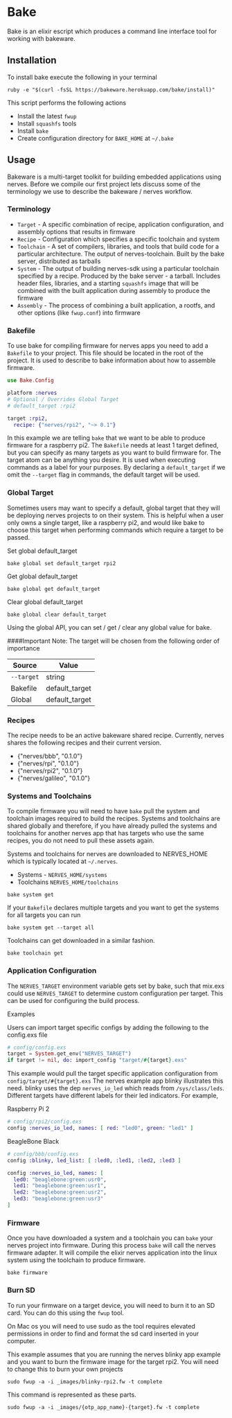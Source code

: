# Bake

Bake is an elixir escript which produces a command line interface tool for working with bakeware.

## Installation

To install bake execute the following in your terminal
```
ruby -e "$(curl -fsSL https://bakeware.herokuapp.com/bake/install)"
```

This script performs the following actions
* Install the latest `fwup`
* Install `squashfs` tools
* Install `bake`
* Create configuration directory for `BAKE_HOME` at `~/.bake`

## Usage

Bakeware is a multi-target toolkit for building embedded applications using nerves. Before we compile our first project lets discuss some of the terminology we use to describe the bakeware / nerves workflow.

### Terminology

* `Target` - A specific combination of recipe, application configuration, and assembly options that results in firmware
* `Recipe` - Configuration which specifies a specific toolchain and system
* `Toolchain` - A set of compilers, libraries, and tools that build code for a particular architecture. The output of nerves-toolchain. Built by the bake server, distributed as tarballs
* `System` - The output of building nerves-sdk using a particular toolchain specified by a recipe.   Produced by the bake server - a tarball.   Includes header files, libraries, and a starting `squashfs` image that will be combined with the built application during assembly to produce the firmware
* `Assembly` - The process of combining a built application, a rootfs, and other options (like `fwup.conf`) into firmware

### Bakefile

To use bake for compiling firmware for nerves apps you need to add a `Bakefile` to your project. This file should be located in the root of the project. It is used to describe to bake information about how to assemble firmware.

```elixir
use Bake.Config

platform :nerves
# Optional / Overrides Global Target
# default_target :rpi2

target :rpi2,
  recipe: {"nerves/rpi2", "~> 0.1"}
```

In this example we are telling `bake` that we want to be able to produce firmware for a raspberry pi2. The `Bakefile` needs at least 1 target defined, but you can specify as many targets as you want to build firmware for. The target atom can be anything you desire. It is used when executing commands as a label for your purposes. By declaring a `default_target` if we omit the `--target` flag in commands, the default target will be used.

### Global Target

Sometimes users may want to specify a default, global target that they will be deploying nerves projects to on their system. This is helpful when a user only owns a single target, like a raspberry pi2, and would like bake to choose this target when performing commands which require a target to be passed.

Set global default_target
```
bake global set default_target rpi2
```

Get global default_target
```
bake global get default_target
```

Clear global default_target
```
bake global clear default_target
```

Using the global API, you can set / get / clear any global value for bake.

####Important Note:
The target will be chosen from the following order of importance

| Source      | Value           |
| ------------|-----------------|
| `--target`  | string          |
| Bakefile    | default_target  |
| Global      | default_target  |

### Recipes
The recipe needs to be an active bakeware shared recipe.
Currently, nerves shares the following recipes and their current version.
* {"nerves/bbb", "0.1.0"}
* {"nerves/rpi", "0.1.0"}
* {"nerves/rpi2", "0.1.0"}
* {"nerves/galileo", "0.1.0"}

### Systems and Toolchains

To compile firmware you will need to have `bake` pull the system and toolchain images required to build the recipes. Systems and toolchains are shared globally and therefore, if you have already pulled the systems and toolchains for another nerves app that has targets who use the same recipes, you do not need to pull these assets again.

Systems and toolchains for nerves are downloaded to NERVES_HOME which is typically located at `~/.nerves`.
* Systems - `NERVES_HOME/systems`
* Toolchains `NERVES_HOME/toolchains`

```
bake system get
```

If your `Bakefile` declares multiple targets and you want to get the systems for all targets you can run
```
bake system get --target all
```

Toolchains can get downloaded in a similar fashion.
```
bake toolchain get
```

### Application Configuration

The `NERVES_TARGET` environment variable gets set by bake, such that mix.exs could use `NERVES_TARGET` to determine custom configuration per target.  This can be used for configuring the build process.  

Examples

Users can import target specific configs by adding the following to the config.exs file

```elixir
# config/config.exs
target = System.get_env("NERVES_TARGET")
if target != nil, do: import_config "target/#{target}.exs"
```
This example would pull the target specific application configuration from `config/target/#{target}.exs`
The nerves example app blinky illustrates this need. blinky uses the dep `nerves_io_led` which reads from `/sys/class/leds`. Different targets have different labels for their led indicators.
For example,

Raspberry Pi 2
```elixir
# config/rpi2/config.exs
config :nerves_io_led, names: [ red: "led0", green: "led1" ]
```

BeagleBone Black
```elixir
# config/bbb/config.exs
config :blinky, led_list: [ :led0, :led1, :led2, :led3 ]

config :nerves_io_led, names: [
  led0: "beaglebone:green:usr0",
  led1: "beaglebone:green:usr1",
  led2: "beaglebone:green:usr2",
  led3: "beaglebone:green:usr3"
]
```

### Firmware

Once you have downloaded a system and a toolchain you can `bake` your nerves project into firmware. During this process `bake` will call the nerves firmware adapter. It will compile the elixir nerves application into the linux system using the toolchain to produce firmware.

```
bake firmware
```

### Burn SD
To run your firmware on a target device, you will need to burn it to an SD card. You can do this using the `fwup` tool.

On Mac os you will need to use sudo as the tool requires elevated permissions in order to find and format the sd card inserted in your computer.

This example assumes that you are running the nerves blinky app example and you want to burn the firmware image for the target rpi2. You will need to change this to burn your own projects
```
sudo fwup -a -i _images/blinky-rpi2.fw -t complete
```

This command is represented as these parts.
```
sudo fwup -a -i _images/{otp_app_name}-{target}.fw -t complete
```
